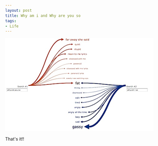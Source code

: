 ```yaml
---
layout: post
title: Why am i and Why are you so
tags:
- Life
---
```


![Why](/assets/uploads/2010/01/why_am_i_and_why_are_u.jpg)

That's it!!
